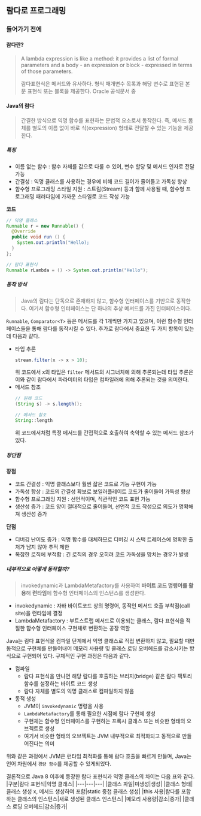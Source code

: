 ## 람다로 프로그래밍

### 들어가기 전에
#### 람다란?
>A lambda expression is like a method: it provides a list of formal parameters and a body - an expression or block - expressed in terms of those parameters.
>
>람다표현식은 메서드와 유사하다. 형식 매개변수 목록과 해당 변수로 표현된 본문 표현식 또는 블록을 제공한다.
>Oracle 공식문서 중

#### Java의 람다
>간결한 방식으로 익명 함수를 표현하는 문법적 요소로서 동작한다. 즉, 메서드 몸체를 별도의 이름 없이 바로 식(expression) 형태로 전달할 수 있는 기능을 제공한다.

##### 특징
- 이름 없는 함수 : 함수 자체를 값으로 다룰 수 있어, 변수 할당 및 메서드 인자로 전달 가능
- 간결성 : 익명 클래스를 사용하는 경우에 비해 코드 길이가 줄어들고 가독성 향상
- 함수형 프로그래밍 스타일 지원 : 스트림(Stream) 등과 함께 사용될 때, 함수형 프로그래밍 패러다임에 가까운 스타일로 코드 작성 가능

**코드**
```java
// 익명 클래스
Runnable r = new Runnable() {
  @Override
  public void run () {
    System.out.println("Hello);
  }
};

// 람다 표현식
Runnable rLambda = () -> System.out.println("Hello");
```

##### 동작 방식
>Java의 람다는 단독으로 존재하지 않고, 함수형 인터페이스를 기반으로 동작한다. 여기서 함수형 인터페이스는 단 하나의 추상 메서드를 가진 인터페이스이다.

`Runnable`, `Comparator<T>` 등은 메서드를 각 1개씩만 가지고 있으며, 이런 함수형 인터페이스들을 통해 람다를 동작시킬 수 있다.
추가로 람다에서 중요한 두 가지 항목이 있는데 다음과 같다.

- 타입 추론
  ```java
  stream.filter(x -> x > 10);
  ```
  위 코드에서 x의 타입은 `filter` 메서드의 시그너치에 의해 추론되는데 타입 추론은 이와 같이 람다에서 파라미터의 타입은 컴파일러에 의해 추론되는 것을 의미한다.
- 메서드 참조
  ```java
  // 원래 코드
  (String s) -> s.length();

  // 메서드 참조
  String::length
  ```
  위 코드에서처럼 특정 메서드를 간접적으로 호출하여 축약할 수 있는 메서드 참조가 있다.

##### 장단점
**장점**
- 코드 간결성 : 익명 클래스보다 훨씬 잛은 코드로 기능 구현이 가능
- 가독성 향상 : 코드의 간결성 확보로 보일러플레이트 코드가 줄어들어 가독성 향상
- 함수형 프로그래밍 지원 : 선언적이며, 직관적인 코드 표현 가능
- 생산성 증가 : 코드 양이 절대적으로 줄어들며, 선언적 코드 작성으로 의도가 명확해져 생산성 증가

**단점**
- 디버깅 난이도 증가 : 익명 함수를 대체하므로 디버깅 시 스택 트레이스에 명확한 출처가 남지 않아 추적 제한
- 복잡한 로직에 부적합 : 긴 로직의 경우 오히려 코드 가독성을 망치는 경우가 발생

##### 내부적으로 어떻게 동작할까?
>invokedynamic과 LambdaMetafactory를 사용하여 **바이트 코드 명령어를 활용**해 **런타임**에 함수형 인터페이스의 인스턴스를 생성한다.

- invokedynamic : 자바 바이트코드 상의 명령어, 동적인 메서드 호출 부착점(call site)을 런타임에 결정
- LambdaMetafactory : 부트스트랩 메서드로 이용되는 클래스, 람다 표현식을 적절한 함수형 인터페이스 구현체로 변환하는 공장 역할

Java는 람다 표현식을 컴파일 단계에서 익명 클래스로 직접 변환하지 않고, 필요할 때만 동적으로 구현체를 만들어내어 메모리 사용량 및 클래스 로딩 오버헤드를 감소시키는 방식으로 구현되어 있다.
구체적인 구현 과정은 다음과 같다.
- 컴파일
  - 람다 표현식을 만나면 해당 람다를 호출하는 브리지(bridge) 같은 람다 팩토리 함수를 설정하는 바이트 코드 생성
  - 람다 자체를 별도의 익명 클래스로 컴파일하지 않음
- 동적 생성
  - JVM이 `invokedynamic` 명령을 사용
  - `LambdaMetafactory`를 통해 필요한 시점에 람다 구현체 생성
  - 구현체는 함수형 인터페이스를 구현하는 프록시 클래스 또는 비슷한 형태의 오브젝트로 생성
  - 여기서 비슷한 형태의 오브젝트는 JVM 내부적으로 최적화되고 동적으로 만들어진다는 의미

위와 같은 과정에서 JVM은 런타임 최적화를 통해 람다 호출을 빠르게 만들며, Java는 언어 차원에서 `경량 함수`를 제공할 수 있게되었다.

결론적으로 Java 8 이후에 등장한 람다 표현식과 익명 클래스의 차이는 다음 표와 같다.
|구분|람다 표현식|익명 클래스|
|---|---|---|
|클래스 파일|미생성|생성|
|클래스 형태|클래스 생성 x, 메서드 생성하여 포함|static 중첩 클래스 생성|
|this 사용|람다를 포함하는 클래스의 인스턴스|새로 생성된 클래스 인스턴스|
|메모리 사용량|감소|증가|
|클래스 로딩 오버헤드|감소|증가|

### 
